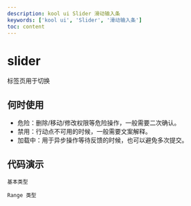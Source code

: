 ```yaml
---
description: kool ui Slider 滑动输入条
keywords: ['kool ui', 'Slider', '滑动输入条']
toc: content
---
```


# slider

标签页用于切换

## 何时使用

- 危险：删除/移动/修改权限等危险操作，一般需要二次确认。
- 禁用：行动点不可用的时候，一般需要文案解释。
- 加载中：用于异步操作等待反馈的时候，也可以避免多次提交。

## 代码演示

<code src="./demo/BasicSlider.tsx">基本类型</code>

<code src="./demo/SilderRange.tsx">Range 类型</code>
